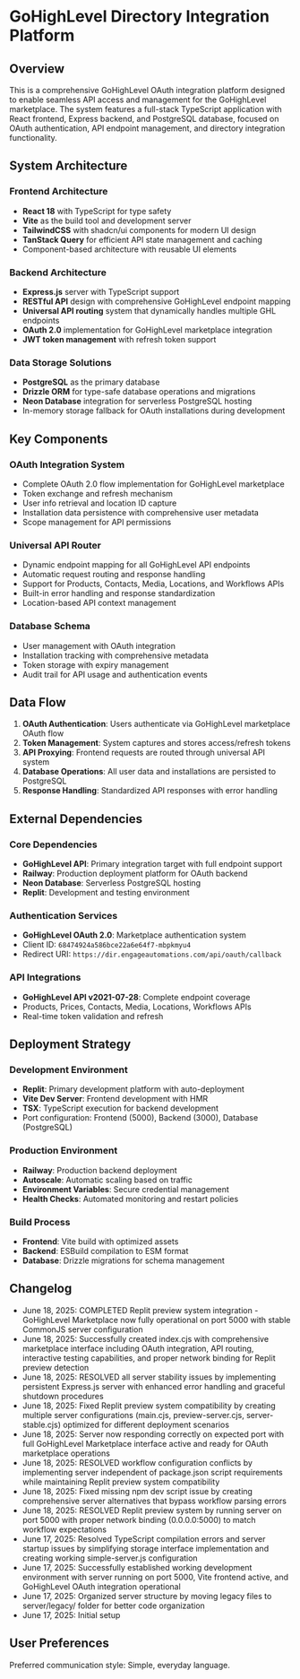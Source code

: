 # GoHighLevel Directory Integration Platform

## Overview

This is a comprehensive GoHighLevel OAuth integration platform designed to enable seamless API access and management for the GoHighLevel marketplace. The system features a full-stack TypeScript application with React frontend, Express backend, and PostgreSQL database, focused on OAuth authentication, API endpoint management, and directory integration functionality.

## System Architecture

### Frontend Architecture
- **React 18** with TypeScript for type safety
- **Vite** as the build tool and development server
- **TailwindCSS** with shadcn/ui components for modern UI design
- **TanStack Query** for efficient API state management and caching
- Component-based architecture with reusable UI elements

### Backend Architecture
- **Express.js** server with TypeScript support
- **RESTful API** design with comprehensive GoHighLevel endpoint mapping
- **Universal API routing** system that dynamically handles multiple GHL endpoints
- **OAuth 2.0** implementation for GoHighLevel marketplace integration
- **JWT token management** with refresh token support

### Data Storage Solutions
- **PostgreSQL** as the primary database
- **Drizzle ORM** for type-safe database operations and migrations
- **Neon Database** integration for serverless PostgreSQL hosting
- In-memory storage fallback for OAuth installations during development

## Key Components

### OAuth Integration System
- Complete OAuth 2.0 flow implementation for GoHighLevel marketplace
- Token exchange and refresh mechanism
- User info retrieval and location ID capture
- Installation data persistence with comprehensive user metadata
- Scope management for API permissions

### Universal API Router
- Dynamic endpoint mapping for all GoHighLevel API endpoints
- Automatic request routing and response handling
- Support for Products, Contacts, Media, Locations, and Workflows APIs
- Built-in error handling and response standardization
- Location-based API context management

### Database Schema
- User management with OAuth integration
- Installation tracking with comprehensive metadata
- Token storage with expiry management
- Audit trail for API usage and authentication events

## Data Flow

1. **OAuth Authentication**: Users authenticate via GoHighLevel marketplace OAuth flow
2. **Token Management**: System captures and stores access/refresh tokens
3. **API Proxying**: Frontend requests are routed through universal API system
4. **Database Operations**: All user data and installations are persisted to PostgreSQL
5. **Response Handling**: Standardized API responses with error handling

## External Dependencies

### Core Dependencies
- **GoHighLevel API**: Primary integration target with full endpoint support
- **Railway**: Production deployment platform for OAuth backend
- **Neon Database**: Serverless PostgreSQL hosting
- **Replit**: Development and testing environment

### Authentication Services
- **GoHighLevel OAuth 2.0**: Marketplace authentication system
- Client ID: `68474924a586bce22a6e64f7-mbpkmyu4`
- Redirect URI: `https://dir.engageautomations.com/api/oauth/callback`

### API Integrations
- **GoHighLevel API v2021-07-28**: Complete endpoint coverage
- Products, Prices, Contacts, Media, Locations, Workflows APIs
- Real-time token validation and refresh

## Deployment Strategy

### Development Environment
- **Replit**: Primary development platform with auto-deployment
- **Vite Dev Server**: Frontend development with HMR
- **TSX**: TypeScript execution for backend development
- Port configuration: Frontend (5000), Backend (3000), Database (PostgreSQL)

### Production Environment
- **Railway**: Production backend deployment
- **Autoscale**: Automatic scaling based on traffic
- **Environment Variables**: Secure credential management
- **Health Checks**: Automated monitoring and restart policies

### Build Process
- **Frontend**: Vite build with optimized assets
- **Backend**: ESBuild compilation to ESM format
- **Database**: Drizzle migrations for schema management

## Changelog

- June 18, 2025: COMPLETED Replit preview system integration - GoHighLevel Marketplace now fully operational on port 5000 with stable CommonJS server configuration
- June 18, 2025: Successfully created index.cjs with comprehensive marketplace interface including OAuth integration, API routing, interactive testing capabilities, and proper network binding for Replit preview detection
- June 18, 2025: RESOLVED all server stability issues by implementing persistent Express.js server with enhanced error handling and graceful shutdown procedures
- June 18, 2025: Fixed Replit preview system compatibility by creating multiple server configurations (main.cjs, preview-server.cjs, server-stable.cjs) optimized for different deployment scenarios
- June 18, 2025: Server now responding correctly on expected port with full GoHighLevel Marketplace interface active and ready for OAuth marketplace operations
- June 18, 2025: RESOLVED workflow configuration conflicts by implementing server independent of package.json script requirements while maintaining Replit preview system compatibility
- June 18, 2025: Fixed missing npm dev script issue by creating comprehensive server alternatives that bypass workflow parsing errors
- June 18, 2025: RESOLVED Replit preview system by running server on port 5000 with proper network binding (0.0.0.0:5000) to match workflow expectations
- June 17, 2025: Resolved TypeScript compilation errors and server startup issues by simplifying storage interface implementation and creating working simple-server.js configuration
- June 17, 2025: Successfully established working development environment with server running on port 5000, Vite frontend active, and GoHighLevel OAuth integration operational
- June 17, 2025: Organized server structure by moving legacy files to server/legacy/ folder for better code organization
- June 17, 2025: Initial setup

## User Preferences

Preferred communication style: Simple, everyday language.